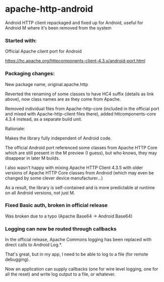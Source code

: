 # apache-http-android
Android HTTP client repackaged and fixed up for Android, useful for Android M where it's been removed from the system

### Started with:

Official Apache client port for Android

https://hc.apache.org/httpcomponents-client-4.3.x/android-port.html

### Packaging changes:

New package name, original.apache.http

Reverted the renaming of some classes to have HC4 suffix (details as link above), now class names are as they come from Apache.

Removed individual files from Apache-http-core (included in the official port and mixed with Apache-http-client files there), added httcomponents-core 4.3.4 instead, as a separate build unit.

Rationale:

Makes the library fully independent of Android code.

The official Android port referenced some classes from Apache HTTP Core which are still present in the M preview (I guess), but who knows, they may disappear in later M builds.

I also wasn't happy with mixing Apache HTTP Client 4.3.5 with older versions of Apache HTTP Core classes from Android (which may even be changed by some clever device manufacturer...)

As a result, the library is self-contained and is more predictable at runtime on all Android versions, not just M.

### Fixed Basic auth, broken in official release

Was broken due to a typo (Apache Base64 -> Android Base64)

### Logging can now be routed through callbacks

In the official release, Apache Commons logging has been replaced with direct calls to Android Log.*.

That's great, but in my app, I need to be able to log to a file (for remote debugging).

Now an application can supply callbacks (one for wire level logging, one for all the reset) and write log output to a file, or whatever.
